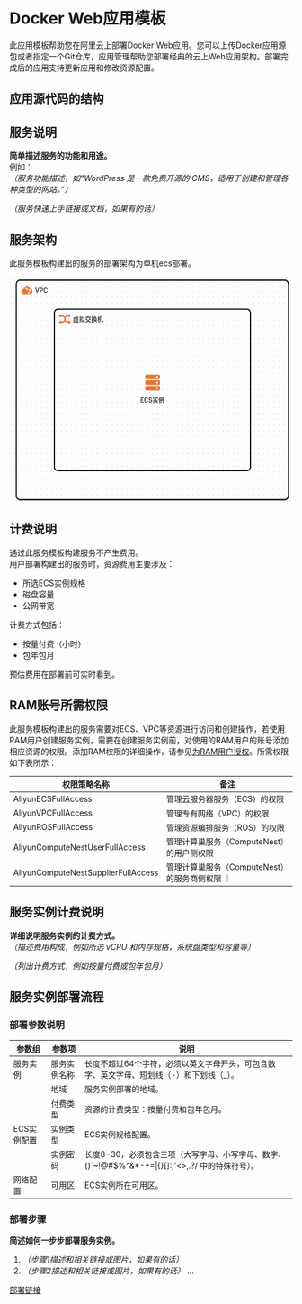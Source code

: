 # Docker Web应用模板

此应用模板帮助您在阿里云上部署Docker Web应用。您可以上传Docker应用源包或者指定一个Git仓库，应用管理帮助您部署经典的云上Web应用架构。部署完成后的应用支持更新应用和修改资源配置。

## 应用源代码的结构



## 服务说明

**简单描述服务的功能和用途。**  
例如：  
_（服务功能描述，如“WordPress 是一款免费开源的 CMS，适用于创建和管理各种类型的网站。”）_

_（服务快速上手链接或文档，如果有的话）_

## 服务架构

此服务模板构建出的服务的部署架构为单机ecs部署。

<img src="architecture_ecs_single.png" width="600" height="400" align="bottom"/>

## 计费说明
通过此服务模板构建服务不产生费用。  
用户部署构建出的服务时，资源费用主要涉及：
- 所选ECS实例规格
- 磁盘容量
- 公网带宽

计费方式包括：
- 按量付费（小时）
- 包年包月

预估费用在部署前可实时看到。

## RAM账号所需权限

此服务模板构建出的服务需要对ECS、VPC等资源进行访问和创建操作，若使用RAM用户创建服务实例，需要在创建服务实例前，对使用的RAM用户的账号添加相应资源的权限。添加RAM权限的详细操作，请参见[为RAM用户授权](https://help.aliyun.com/document_detail/121945.html)。所需权限如下表所示：

| 权限策略名称                              | 备注                            |
|-------------------------------------|-------------------------------|
| AliyunECSFullAccess                 | 管理云服务器服务（ECS）的权限              |
| AliyunVPCFullAccess                 | 管理专有网络（VPC）的权限                |
| AliyunROSFullAccess                 | 管理资源编排服务（ROS）的权限              |
| AliyunComputeNestUserFullAccess     | 管理计算巢服务（ComputeNest）的用户侧权限    |
| AliyunComputeNestSupplierFullAccess | 管理计算巢服务（ComputeNest）的服务商侧权限 ｜ |

## 服务实例计费说明

**详细说明服务实例的计费方式。**  
_（描述费用构成，例如所选 vCPU 和内存规格，系统盘类型和容量等）_

_（列出计费方式，例如按量付费或包年包月）_

## 服务实例部署流程

### 部署参数说明

| 参数组                             | 参数项    | 说明                                                                      |
|---------------------------------|--------|-------------------------------------------------------------------------|
| 服务实例                            | 服务实例名称 | 长度不超过64个字符，必须以英文字母开头，可包含数字、英文字母、短划线（-）和下划线（_）。                          |
|                                 | 地域     | 服务实例部署的地域。                                                              |
|                                 | 付费类型   | 资源的计费类型：按量付费和包年包月。                                                      |
| ECS实例配置                         | 实例类型   | ECS实例规格配置。                                                              |
|                                 | 实例密码   | 长度8-30，必须包含三项（大写字母、小写字母、数字、 ()`~!@#$%^&*-+=&#124;{}[]:;'<>,.?/ 中的特殊符号）。 |
| 网络配置                            | 可用区    | ECS实例所在可用区。                                                             |

### 部署步骤

**简述如何一步步部署服务实例。**  

1. _（步骤1描述和相关链接或图片，如果有的话）_
2. _（步骤2描述和相关链接或图片，如果有的话）_
...

[部署链接](部署链接地址)